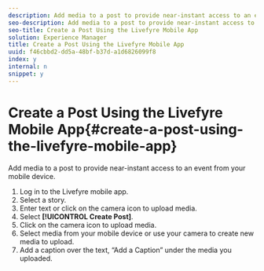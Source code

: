 ```yaml
---
description: Add media to a post to provide near-instant access to an event from your mobile device.
seo-description: Add media to a post to provide near-instant access to an event from your mobile device.
seo-title: Create a Post Using the Livefyre Mobile App
solution: Experience Manager
title: Create a Post Using the Livefyre Mobile App
uuid: f46cbbd2-dd5a-48bf-b37d-a1d6826099f8
index: y
internal: n
snippet: y
---
```


# Create a Post Using the Livefyre Mobile App{#create-a-post-using-the-livefyre-mobile-app}

Add media to a post to provide near-instant access to an event from your mobile device.

1. Log in to the Livefyre mobile app.
1. Select a story.
1. Enter text or click on the camera icon to upload media.
1. Select **[!UICONTROL Create Post]**.
1. Click on the camera icon to upload media.
1. Select media from your mobile device or use your camera to create new media to upload.
1. Add a caption over the text, “Add a Caption” under the media you uploaded.
